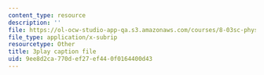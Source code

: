 ```yaml
---
content_type: resource
description: ''
file: https://ol-ocw-studio-app-qa.s3.amazonaws.com/courses/8-03sc-physics-iii-vibrations-and-waves-fall-2016/9ee8d2ca770def27ef440f0164400d43_sBKHUPDUI1o.srt
file_type: application/x-subrip
resourcetype: Other
title: 3play caption file
uid: 9ee8d2ca-770d-ef27-ef44-0f0164400d43
---
```

